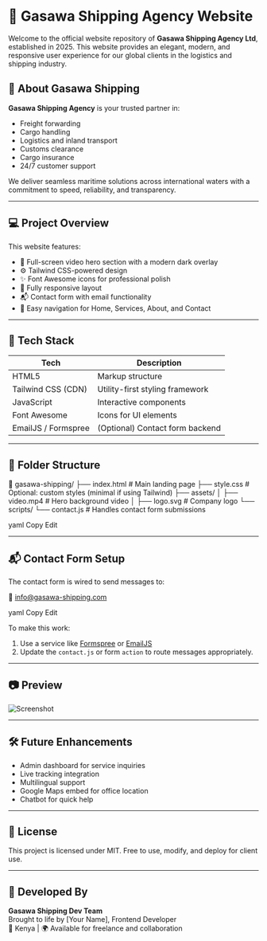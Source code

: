 # 🌊 Gasawa Shipping Agency Website

Welcome to the official website repository of **Gasawa Shipping Agency Ltd**, established in 2025. This website provides an elegant, modern, and responsive user experience for our global clients in the logistics and shipping industry.

## 🚢 About Gasawa Shipping

**Gasawa Shipping Agency** is your trusted partner in:
- Freight forwarding
- Cargo handling
- Logistics and inland transport
- Customs clearance
- Cargo insurance
- 24/7 customer support

We deliver seamless maritime solutions across international waters with a commitment to speed, reliability, and transparency.

---

## 💻 Project Overview

This website features:
- 🎥 Full-screen video hero section with a modern dark overlay  
- ⚙️ Tailwind CSS-powered design  
- ✨ Font Awesome icons for professional polish  
- 📱 Fully responsive layout  
- 📬 Contact form with email functionality  
- 🧭 Easy navigation for Home, Services, About, and Contact

---

## 🚀 Tech Stack

| Tech               | Description                         |
|--------------------|-------------------------------------|
| HTML5              | Markup structure                    |
| Tailwind CSS (CDN) | Utility-first styling framework     |
| JavaScript         | Interactive components              |
| Font Awesome       | Icons for UI elements               |
| EmailJS / Formspree| (Optional) Contact form backend     |

---

## 🧩 Folder Structure

📁 gasawa-shipping/
├── index.html # Main landing page
├── style.css # Optional: custom styles (minimal if using Tailwind)
├── assets/
│ ├── video.mp4 # Hero background video
│ ├── logo.svg # Company logo
└── scripts/
└── contact.js # Handles contact form submissions

yaml
Copy
Edit

---

## 📬 Contact Form Setup

The contact form is wired to send messages to:

📧 info@gasawa-shipping.com

yaml
Copy
Edit

To make this work:
1. Use a service like [Formspree](https://formspree.io/) or [EmailJS](https://www.emailjs.com/)
2. Update the `contact.js` or form `action` to route messages appropriately.

---

## 📷 Preview

![Screenshot](./assets/screenshot.png)

---

## 🛠️ Future Enhancements

- Admin dashboard for service inquiries
- Live tracking integration
- Multilingual support
- Google Maps embed for office location
- Chatbot for quick help

---

## 📄 License

This project is licensed under MIT. Free to use, modify, and deploy for client use.

---

## 🤝 Developed By

**Gasawa Shipping Dev Team**  
Brought to life by [Your Name], Frontend Developer  
🧭 Kenya | 🌍 Available for freelance and collaboration  